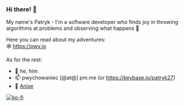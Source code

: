 ### Hi there! 👋

My name's Patryk - I'm a software developer who finds joy in throwing algorithms at problems and observing what happens 🙂

Here you can read about my adventures:    
🕸️ https://pwy.io

As for the rest:

- 🧍 he, him
- 📫 pwychowaniec [@at@] pm.me (or https://keybase.io/patryk27)
- 🏢 [Anixe](https://anixe.pl/)

[![ko-fi](https://ko-fi.com/img/githubbutton_sm.svg)](https://ko-fi.com/H2H24VB67)
